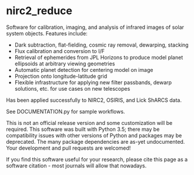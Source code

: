 # nirc2_reduce
Software for calibration, imaging, and analysis of infrared images of solar system objects.  Features include:
- Dark subtraction, flat-fielding, cosmic ray removal, dewarping, stacking
- Flux calibration and conversion to I/F
- Retrieval of ephemerides from JPL Horizons to produce model planet ellipsoids at arbitrary viewing geometries
- Automatic planet detection for centering model on image
- Projection onto longitude-latitude grid
- Flexible infrastructure for applying new filter passbands, dewarp solutions, etc. for use cases on new telescopes

Has been applied successfully to NIRC2, OSIRIS, and Lick ShARCS data. 

See DOCUMENTATION.py for sample workflows.

This is not an official release version and some customization will be required. This software was built with Python 3.5; there may be compatibility issues with other versions of Python and packages may be deprecated. The many package dependencies are as-yet undocumented. Your development and pull requests are welcomed!

If you find this software useful for your research, please cite this page as a software citation - most journals will allow that nowadays.
